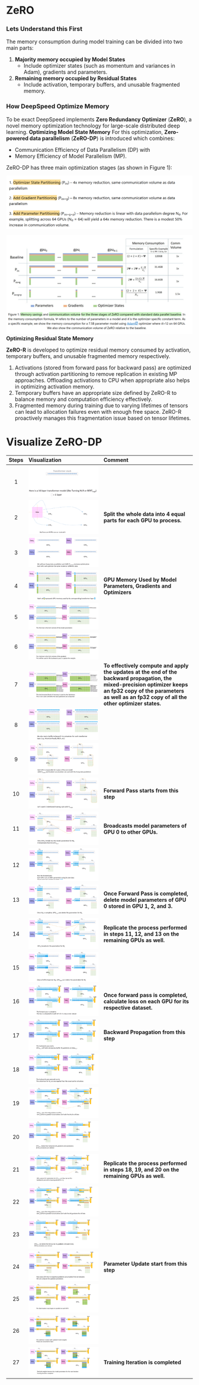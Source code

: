# ZeRO
### Lets Understand this First
The memory consumption during model training can be divided into two main parts:

1. **Majority memory occupied by Model States**
    - Include optimizer states (such as momentum and variances in Adam), gradients and parameters.
2. **Remaining memory occupied by Residual States**
    - Include activation, temporary buffers, and unusable fragmented memory.

### How DeepSpeed Optimize Memory
To be exact DeepSpeed implements **Zero Redundancy Optimizer** (**ZeRO**), a novel memory optimization technology for large-scale distributed deep learning.
**Optimizing Model State Memory**
For this optimization, **Zero-powered data parallelism** (**ZeRO-DP**) is introduced which combines:

- Communication Efficiency of Data Parallelism (DP) with
- Memory Efficiency of Model Parallelism (MP).

ZeRO-DP has three main optimization stages (as shown in Figure 1):

![](./images/zero-dp-stages.png)

![](./images/memory-communication-of-zero.png)
**Optimizing Residual State Memory**

**ZeRO-R** is developed to optimize residual memory consumed by activation, temporary buffers, and unusable fragmented memory respectively.

1. Activations (stored from forward pass for backward pass) are optimized through activation partitioning to remove replication in existing MP approaches. Offloading activations to CPU when appropriate also helps in optimizing activation memory.
2. Temporary buffers have an appropriate size defined by ZeRO-R to balance memory and computation efficiency effectively.
3. Fragmented memory during training due to varying lifetimes of tensors can lead to allocation failures even with enough free space. ZeRO-R proactively manages this fragmentation issue based on tensor lifetimes.
# Visualize ZeRO-DP
| Steps | Visualization | Comment |
| :--: | :--- | :--- |
| 1 | ![](./Zero-visualized/1.png) |  |
| 2 | ![](./Zero-visualized/2.png) | **Split the whole data into 4 equal parts for each GPU to process.** |
| 3 | ![](./Zero-visualized/3.png) |  |
| 4 | ![](./Zero-visualized/4.png) | **GPU Memory Used by Model Parameters, Gradients and Optimizers** |
| 5 | ![](./Zero-visualized/5.png) |  |
| 6 | ![](./Zero-visualized/6.png) |  |
| 7 | ![](./Zero-visualized/7.png) | **To effectively compute and apply the updates at the end of the backward propagation, the mixed-precision optimizer keeps an fp32 copy of the parameters as well as an fp32 copy of all the other optimizer states.** |
| 8 | ![](./Zero-visualized/8.png) |  |
| 9 | ![](./Zero-visualized/9.png) |  |
| 10 | ![](./Zero-visualized/10.png) | **Forward Pass starts from this step** |
| 11 | ![](./Zero-visualized/11.png) | **Broadcasts model parameters of GPU 0 to other GPUs.** |
| 12 | ![](./Zero-visualized/12.png) |  |
| 13 | ![](./Zero-visualized/13.png) | **Once Forward Pass is completed, delete model parameters of GPU 0 stored in GPU 1, 2, and 3.** |
| 14 | ![](./Zero-visualized/14.png) | **Replicate the process performed in steps 11, 12, and 13 on the remaining GPUs as well.** |
| 15 | ![](./Zero-visualized/15.png) |  |
| 16 | ![](./Zero-visualized/16.png) | **Once forward pass is completed, calculate loss on each GPU for its respective dataset.** |
| 17 | ![](./Zero-visualized/17.png) | **Backward Propagation from this step** |
| 18 | ![](./Zero-visualized/18.png) |  |
| 19 | ![](./Zero-visualized/19.png) |  |
| 20 | ![](./Zero-visualized/20.png) |  |
| 21 | ![](./Zero-visualized/21.png) | **Replicate the process performed in steps 18, 19, and 20 on the remaining GPUs as well.** |
| 22 | ![](./Zero-visualized/22.png) |  |
| 23 | ![](./Zero-visualized/23.png) |  |
| 24 | ![](./Zero-visualized/24.png) | **Parameter Update start from this step** |
| 25 | ![](./Zero-visualized/25.png) |  |
| 26 | ![](./Zero-visualized/26.png) |  |
| 27 | ![](./Zero-visualized/27.png) | **Training Iteration is completed** |
